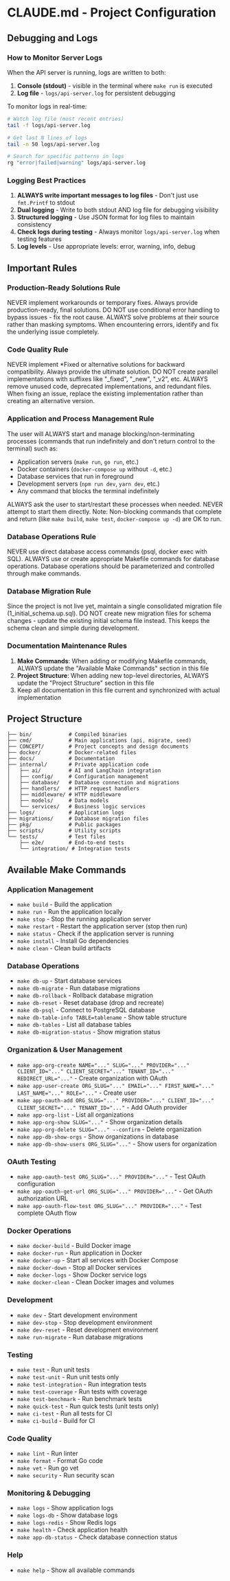 # CLAUDE.md - Project Configuration

## Debugging and Logs

### How to Monitor Server Logs
When the API server is running, logs are written to both:
1. **Console (stdout)** - visible in the terminal where `make run` is executed
2. **Log file** - `logs/api-server.log` for persistent debugging

To monitor logs in real-time:
```bash
# Watch log file (most recent entries)
tail -f logs/api-server.log

# Get last N lines of logs
tail -n 50 logs/api-server.log

# Search for specific patterns in logs
rg "error|failed|warning" logs/api-server.log
```

### Logging Best Practices
1. **ALWAYS write important messages to log files** - Don't just use `fmt.Printf` to stdout
2. **Dual logging** - Write to both stdout AND log file for debugging visibility
3. **Structured logging** - Use JSON format for log files to maintain consistency
4. **Check logs during testing** - Always monitor `logs/api-server.log` when testing features
5. **Log levels** - Use appropriate levels: error, warning, info, debug

## Important Rules

### Production-Ready Solutions Rule
NEVER implement workarounds or temporary fixes. Always provide production-ready, final solutions.
DO NOT use conditional error handling to bypass issues - fix the root cause.
ALWAYS solve problems at their source rather than masking symptoms.
When encountering errors, identify and fix the underlying issue completely.

### Code Quality Rule
NEVER implement *Fixed or alternative solutions for backward compatibility. Always provide the ultimate solution.
DO NOT create parallel implementations with suffixes like "_fixed", "_new", "_v2", etc.
ALWAYS remove unused code, deprecated implementations, and redundant files.
When fixing an issue, replace the existing implementation rather than creating an alternative version.

### Application and Process Management Rule
The user will ALWAYS start and manage blocking/non-terminating processes (commands that run indefinitely and don't return control to the terminal) such as:
- Application servers (`make run`, `go run`, etc.)
- Docker containers (`docker-compose up` without `-d`, etc.)
- Database services that run in foreground
- Development servers (`npm run dev`, `yarn dev`, etc.)
- Any command that blocks the terminal indefinitely

ALWAYS ask the user to start/restart these processes when needed. NEVER attempt to start them directly.
Note: Non-blocking commands that complete and return (like `make build`, `make test`, `docker-compose up -d`) are OK to run.

### Database Operations Rule
NEVER use direct database access commands (psql, docker exec with SQL).
ALWAYS use or create appropriate Makefile commands for database operations.
Database operations should be parameterized and controlled through make commands.

### Database Migration Rule
Since the project is not live yet, maintain a single consolidated migration file (1_initial_schema.up.sql).
DO NOT create new migration files for schema changes - update the existing initial schema file instead.
This keeps the schema clean and simple during development.

### Documentation Maintenance Rules
1. **Make Commands**: When adding or modifying Makefile commands, ALWAYS update the "Available Make Commands" section in this file
2. **Project Structure**: When adding new top-level directories, ALWAYS update the "Project Structure" section in this file
3. Keep all documentation in this file current and synchronized with actual implementation

## Project Structure

```
├── bin/            # Compiled binaries
├── cmd/            # Main applications (api, migrate, seed)
├── CONCEPT/        # Project concepts and design documents
├── docker/         # Docker-related files
├── docs/           # Documentation
├── internal/       # Private application code
│   ├── ai/         # AI and LangChain integration
│   ├── config/     # Configuration management
│   ├── database/   # Database connection and migrations
│   ├── handlers/   # HTTP request handlers
│   ├── middleware/ # HTTP middleware
│   ├── models/     # Data models
│   └── services/   # Business logic services
├── logs/           # Application logs
├── migrations/     # Database migration files
├── pkg/            # Public packages
├── scripts/        # Utility scripts
└── tests/          # Test files
    ├── e2e/        # End-to-end tests
    └── integration/ # Integration tests
```

## Available Make Commands

### Application Management
- `make build` - Build the application
- `make run` - Run the application locally
- `make stop` - Stop the running application server
- `make restart` - Restart the application server (stop then run)
- `make status` - Check if the application server is running
- `make install` - Install Go dependencies
- `make clean` - Clean build artifacts

### Database Operations
- `make db-up` - Start database services
- `make db-migrate` - Run database migrations
- `make db-rollback` - Rollback database migration
- `make db-reset` - Reset database (drop and recreate)
- `make db-psql` - Connect to PostgreSQL database
- `make db-table-info TABLE=tablename` - Show table structure
- `make db-tables` - List all database tables
- `make db-migration-status` - Show migration status

### Organization & User Management
- `make app-org-create NAME="..." SLUG="..." PROVIDER="..." CLIENT_ID="..." CLIENT_SECRET="..." TENANT_ID="..." REDIRECT_URL="..."` - Create organization with OAuth
- `make app-user-create ORG_SLUG="..." EMAIL="..." FIRST_NAME="..." LAST_NAME="..." ROLE="..."` - Create user
- `make app-oauth-add ORG_SLUG="..." PROVIDER="..." CLIENT_ID="..." CLIENT_SECRET="..." TENANT_ID="..."` - Add OAuth provider
- `make app-org-list` - List all organizations
- `make app-org-show SLUG="..."` - Show organization details
- `make app-org-delete SLUG="..." --confirm` - Delete organization
- `make app-db-show-orgs` - Show organizations in database
- `make app-db-show-users ORG_SLUG="..."` - Show users for organization

### OAuth Testing
- `make app-oauth-test ORG_SLUG="..." PROVIDER="..."` - Test OAuth configuration
- `make app-oauth-get-url ORG_SLUG="..." PROVIDER="..."` - Get OAuth authorization URL
- `make app-oauth-flow-test ORG_SLUG="..." PROVIDER="..."` - Test complete OAuth flow

### Docker Operations
- `make docker-build` - Build Docker image
- `make docker-run` - Run application in Docker
- `make docker-up` - Start all services with Docker Compose
- `make docker-down` - Stop all Docker services
- `make docker-logs` - Show Docker service logs
- `make docker-clean` - Clean Docker images and volumes

### Development
- `make dev` - Start development environment
- `make dev-stop` - Stop development environment
- `make dev-reset` - Reset development environment
- `make run-migrate` - Run database migrations

### Testing
- `make test` - Run unit tests
- `make test-unit` - Run unit tests only
- `make test-integration` - Run integration tests
- `make test-coverage` - Run tests with coverage
- `make test-benchmark` - Run benchmark tests
- `make quick-test` - Run quick tests (unit tests only)
- `make ci-test` - Run all tests for CI
- `make ci-build` - Build for CI

### Code Quality
- `make lint` - Run linter
- `make format` - Format Go code
- `make vet` - Run go vet
- `make security` - Run security scan

### Monitoring & Debugging
- `make logs` - Show application logs
- `make logs-db` - Show database logs
- `make logs-redis` - Show Redis logs
- `make health` - Check application health
- `make app-db-status` - Check database connection status

### Help
- `make help` - Show all available commands